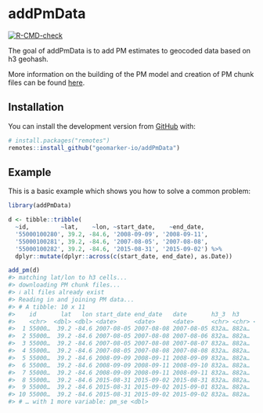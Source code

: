 
<!-- README.md is generated from README.Rmd. Please edit that file -->

# addPmData

<!-- badges: start -->

[![R-CMD-check](https://github.com/geomarker-io/addPmData/workflows/R-CMD-check/badge.svg)](https://github.com/geomarker-io/addPmData/actions)
<!-- badges: end -->

The goal of addPmData is to add PM estimates to geocoded data based on
h3 geohash.

More information on the building of the PM model and creation of PM
chunk files can be found
[here](https://github.com/geomarker-io/st_pm_hex).

## Installation

You can install the development version from
[GitHub](https://github.com/) with:

``` r
# install.packages("remotes")
remotes::install_github("geomarker-io/addPmData")
```

## Example

This is a basic example which shows you how to solve a common problem:

``` r
library(addPmData)

d <- tibble::tribble(
  ~id,         ~lat,    ~lon, ~start_date,    ~end_date,
  '55000100280', 39.2, -84.6, '2008-09-09', '2008-09-11',
  '55000100281', 39.2, -84.6, '2007-08-05', '2007-08-08',
  '55000100282', 39.2, -84.6, '2015-08-31', '2015-09-02') %>%
  dplyr::mutate(dplyr::across(c(start_date, end_date), as.Date))

add_pm(d)
#> matching lat/lon to h3 cells...
#> downloading PM chunk files...
#> ℹ all files already exist
#> Reading in and joining PM data...
#> # A tibble: 10 x 11
#>    id       lat   lon start_date end_date   date       h3_3  h3     year pm_pred
#>    <chr>  <dbl> <dbl> <date>     <date>     <date>     <chr> <chr> <dbl>   <dbl>
#>  1 55000…  39.2 -84.6 2007-08-05 2007-08-08 2007-08-05 832a… 882a…  2007   29.3 
#>  2 55000…  39.2 -84.6 2007-08-05 2007-08-08 2007-08-06 832a… 882a…  2007   28.5 
#>  3 55000…  39.2 -84.6 2007-08-05 2007-08-08 2007-08-07 832a… 882a…  2007   22.3 
#>  4 55000…  39.2 -84.6 2007-08-05 2007-08-08 2007-08-08 832a… 882a…  2007   20.7 
#>  5 55000…  39.2 -84.6 2008-09-09 2008-09-11 2008-09-09 832a… 882a…  2008    8.23
#>  6 55000…  39.2 -84.6 2008-09-09 2008-09-11 2008-09-10 832a… 882a…  2008    9.58
#>  7 55000…  39.2 -84.6 2008-09-09 2008-09-11 2008-09-11 832a… 882a…  2008   13.0 
#>  8 55000…  39.2 -84.6 2015-08-31 2015-09-02 2015-08-31 832a… 882a…  2015   12.7 
#>  9 55000…  39.2 -84.6 2015-08-31 2015-09-02 2015-09-01 832a… 882a…  2015   17.2 
#> 10 55000…  39.2 -84.6 2015-08-31 2015-09-02 2015-09-02 832a… 882a…  2015   19.4 
#> # … with 1 more variable: pm_se <dbl>
```
